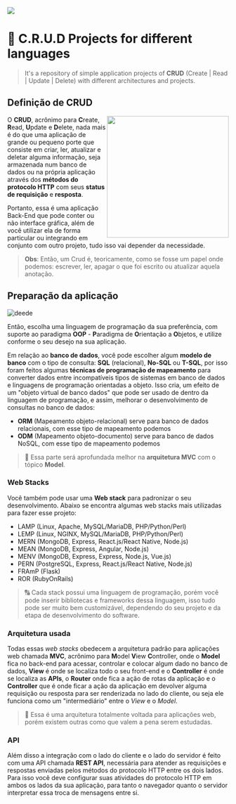 <a href="https://github.com/IsaacAlves7/crud-projects"><img src="https://user-images.githubusercontent.com/61624336/159622843-8f7ffa91-e9a5-49f4-8980-69d03dd2c3a7.png"></a>

# 📝 C.R.U.D Projects for different languages
<blockquote>It's a repository of simple application projects of <b>CRUD</b> (Create | Read | Update | Delete) with different architectures and projects.</blockquote> 

## Definição de CRUD
<img src="https://static.platzi.com/media/landing-projects/Proyecto-Python-CRUD.png" height="277" align="right">

O **CRUD**, acrônimo para **C**reate, **R**ead, **U**pdate e **D**elete, nada mais é do que uma aplicação de grande ou pequeno porte que consiste em criar, ler, atualizar e deletar alguma informação, seja armazenada num banco de dados ou na própria aplicação através dos **métodos do protocolo HTTP** com seus **status de requisição** e **resposta**. 

Portanto, essa é uma aplicação Back-End que pode conter ou não interface gráfica, além de você utilizar ela de forma particular ou integrando em conjunto com outro projeto, tudo isso vai depender da necessidade.

> **Obs**: Então, um Crud é, teoricamente, como se fosse um papel onde podemos: escrever, ler, apagar o que foi escrito ou atualizar aquela anotação.

## Preparação da aplicação
![deede](https://user-images.githubusercontent.com/61624336/177389704-cc4d941c-d5f6-496a-8881-4f5b140ead81.png)

Então, escolha uma linguagem de programação da sua preferência, com suporte ao paradigma **OOP** - **P**aradigma de **O**rientação a **O**bjetos, e utilize conforme o seu desejo na sua aplicação.

Em relação ao **banco de dados**, você pode escolher algum **modelo de banco** com o tipo de consulta: **SQL** (relacional), **No-SQL** ou **T-SQL**, por isso foram feitos algumas **técnicas de programação de mapeamento** para converter dados entre incompatíveis tipos de sistemas em banco de dados e linguagens de programação orientadas a objeto. Isso cria, um efeito de um "objeto virtual de banco dados" que pode ser usado de dentro da linguagem de programação, e assim, melhorar o desenvolvimento de consultas no banco de dados:

- **ORM** (Mapeamento objeto-relacional) serve para banco de dados relacionais, com esse tipo de mapeamento podemos
- **ODM** (Mapeamento objeto-documento) serve para banco de dados NoSQL, com esse tipo de mapeamento podemos

> 🔄 Essa parte será aprofundada melhor na **arquitetura MVC** com o tópico **Model**.

### Web Stacks
Você também pode usar uma **Web stack** para padronizar o seu desenvolvimento. Abaixo se encontra algumas web stacks mais utilizadas para fazer esse projeto:

- LAMP (Linux, Apache, MySQL/MariaDB, PHP/Python/Perl)
- LEMP (Linux, NGINX, MySQL/MariaDB, PHP/Python/Perl)
- MERN (MongoDB, Express, React.js/React Native, Node.js)
- MEAN (MongoDB, Express, Angular, Node.js)
- MENV (MongoDB, Express, Express, Node.js, Vue.js)
- PERN (PostgreSQL, Express, React.js/React Native, Node.js)
- FRAmP (Flask)
- ROR (RubyOnRails)

> 🔠 Cada stack possui uma linguagem de programação, porém você pode inserir bibliotecas e frameworks dessa linguagem, isso tudo pode ser muito bem customizável, dependendo do seu projeto e da etapa de desenvolvimento do software.

### Arquitetura usada
Todas essas _web stacks_ obedecem a arquitetura padrão para aplicações web chamada **MVC**, acrônimo para **M**odel **V**iew **C**ontroller, onde o **Model** fica no back-end para acessar, controlar e colocar algum dado no banco de dados, **View** é onde se localiza todo o seu front-end e o **Controller** é onde se localiza as **APIs**, o **Router** onde fica a ação de rotas da aplicação e o **Controller** que é onde ficar a ação da aplicação em devolver alguma requisição ou resposta para ser renderizada no lado do cliente, ou seja ele funciona como um "intermediário" entre o _View_ e o _Model_.

> 🚮 Essa é uma arquitetura totalmente voltada para aplicações web, porém existem outras como que valem a pena serem estudadas.

### API
Além disso a integração com o lado do cliente e o lado do servidor é feito com uma API chamada **REST API**, necessária para atender as requisições e respostas enviadas pelos métodos do protocolo HTTP entre os dois lados. Para isso você deve configurar suas atividades do protocolo HTTP em ambos os lados da sua aplicação, para tanto o navegador quanto o servidor interpretar essa troca de mensagens entre si.

<!-- 
# 📜 JavaScript (Node.js) Language Programming
<img src="https://www.webdesignemfoco.com/img/files/original/368570-crud-nodejs-l.jpg">

# 🐍 Python Language Programming
<img src="https://www.webdesignemfoco.com/img/files/original/194176-banner-curso-de-python-l.jpg">
 -->
